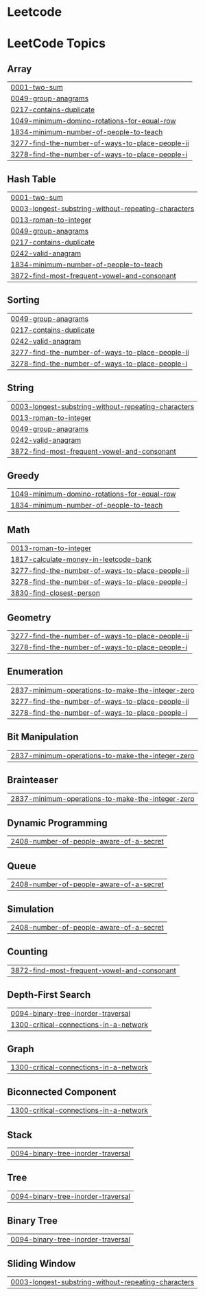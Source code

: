 # Leetcode
<!---LeetCode Topics Start-->
# LeetCode Topics
## Array
|  |
| ------- |
| [0001-two-sum](https://github.com/keerthana054/Leetcode/tree/master/0001-two-sum) |
| [0049-group-anagrams](https://github.com/keerthana054/Leetcode/tree/master/0049-group-anagrams) |
| [0217-contains-duplicate](https://github.com/keerthana054/Leetcode/tree/master/0217-contains-duplicate) |
| [1049-minimum-domino-rotations-for-equal-row](https://github.com/keerthana054/Leetcode/tree/master/1049-minimum-domino-rotations-for-equal-row) |
| [1834-minimum-number-of-people-to-teach](https://github.com/keerthana054/Leetcode/tree/master/1834-minimum-number-of-people-to-teach) |
| [3277-find-the-number-of-ways-to-place-people-ii](https://github.com/keerthana054/Leetcode/tree/master/3277-find-the-number-of-ways-to-place-people-ii) |
| [3278-find-the-number-of-ways-to-place-people-i](https://github.com/keerthana054/Leetcode/tree/master/3278-find-the-number-of-ways-to-place-people-i) |
## Hash Table
|  |
| ------- |
| [0001-two-sum](https://github.com/keerthana054/Leetcode/tree/master/0001-two-sum) |
| [0003-longest-substring-without-repeating-characters](https://github.com/keerthana054/Leetcode/tree/master/0003-longest-substring-without-repeating-characters) |
| [0013-roman-to-integer](https://github.com/keerthana054/Leetcode/tree/master/0013-roman-to-integer) |
| [0049-group-anagrams](https://github.com/keerthana054/Leetcode/tree/master/0049-group-anagrams) |
| [0217-contains-duplicate](https://github.com/keerthana054/Leetcode/tree/master/0217-contains-duplicate) |
| [0242-valid-anagram](https://github.com/keerthana054/Leetcode/tree/master/0242-valid-anagram) |
| [1834-minimum-number-of-people-to-teach](https://github.com/keerthana054/Leetcode/tree/master/1834-minimum-number-of-people-to-teach) |
| [3872-find-most-frequent-vowel-and-consonant](https://github.com/keerthana054/Leetcode/tree/master/3872-find-most-frequent-vowel-and-consonant) |
## Sorting
|  |
| ------- |
| [0049-group-anagrams](https://github.com/keerthana054/Leetcode/tree/master/0049-group-anagrams) |
| [0217-contains-duplicate](https://github.com/keerthana054/Leetcode/tree/master/0217-contains-duplicate) |
| [0242-valid-anagram](https://github.com/keerthana054/Leetcode/tree/master/0242-valid-anagram) |
| [3277-find-the-number-of-ways-to-place-people-ii](https://github.com/keerthana054/Leetcode/tree/master/3277-find-the-number-of-ways-to-place-people-ii) |
| [3278-find-the-number-of-ways-to-place-people-i](https://github.com/keerthana054/Leetcode/tree/master/3278-find-the-number-of-ways-to-place-people-i) |
## String
|  |
| ------- |
| [0003-longest-substring-without-repeating-characters](https://github.com/keerthana054/Leetcode/tree/master/0003-longest-substring-without-repeating-characters) |
| [0013-roman-to-integer](https://github.com/keerthana054/Leetcode/tree/master/0013-roman-to-integer) |
| [0049-group-anagrams](https://github.com/keerthana054/Leetcode/tree/master/0049-group-anagrams) |
| [0242-valid-anagram](https://github.com/keerthana054/Leetcode/tree/master/0242-valid-anagram) |
| [3872-find-most-frequent-vowel-and-consonant](https://github.com/keerthana054/Leetcode/tree/master/3872-find-most-frequent-vowel-and-consonant) |
## Greedy
|  |
| ------- |
| [1049-minimum-domino-rotations-for-equal-row](https://github.com/keerthana054/Leetcode/tree/master/1049-minimum-domino-rotations-for-equal-row) |
| [1834-minimum-number-of-people-to-teach](https://github.com/keerthana054/Leetcode/tree/master/1834-minimum-number-of-people-to-teach) |
## Math
|  |
| ------- |
| [0013-roman-to-integer](https://github.com/keerthana054/Leetcode/tree/master/0013-roman-to-integer) |
| [1817-calculate-money-in-leetcode-bank](https://github.com/keerthana054/Leetcode/tree/master/1817-calculate-money-in-leetcode-bank) |
| [3277-find-the-number-of-ways-to-place-people-ii](https://github.com/keerthana054/Leetcode/tree/master/3277-find-the-number-of-ways-to-place-people-ii) |
| [3278-find-the-number-of-ways-to-place-people-i](https://github.com/keerthana054/Leetcode/tree/master/3278-find-the-number-of-ways-to-place-people-i) |
| [3830-find-closest-person](https://github.com/keerthana054/Leetcode/tree/master/3830-find-closest-person) |
## Geometry
|  |
| ------- |
| [3277-find-the-number-of-ways-to-place-people-ii](https://github.com/keerthana054/Leetcode/tree/master/3277-find-the-number-of-ways-to-place-people-ii) |
| [3278-find-the-number-of-ways-to-place-people-i](https://github.com/keerthana054/Leetcode/tree/master/3278-find-the-number-of-ways-to-place-people-i) |
## Enumeration
|  |
| ------- |
| [2837-minimum-operations-to-make-the-integer-zero](https://github.com/keerthana054/Leetcode/tree/master/2837-minimum-operations-to-make-the-integer-zero) |
| [3277-find-the-number-of-ways-to-place-people-ii](https://github.com/keerthana054/Leetcode/tree/master/3277-find-the-number-of-ways-to-place-people-ii) |
| [3278-find-the-number-of-ways-to-place-people-i](https://github.com/keerthana054/Leetcode/tree/master/3278-find-the-number-of-ways-to-place-people-i) |
## Bit Manipulation
|  |
| ------- |
| [2837-minimum-operations-to-make-the-integer-zero](https://github.com/keerthana054/Leetcode/tree/master/2837-minimum-operations-to-make-the-integer-zero) |
## Brainteaser
|  |
| ------- |
| [2837-minimum-operations-to-make-the-integer-zero](https://github.com/keerthana054/Leetcode/tree/master/2837-minimum-operations-to-make-the-integer-zero) |
## Dynamic Programming
|  |
| ------- |
| [2408-number-of-people-aware-of-a-secret](https://github.com/keerthana054/Leetcode/tree/master/2408-number-of-people-aware-of-a-secret) |
## Queue
|  |
| ------- |
| [2408-number-of-people-aware-of-a-secret](https://github.com/keerthana054/Leetcode/tree/master/2408-number-of-people-aware-of-a-secret) |
## Simulation
|  |
| ------- |
| [2408-number-of-people-aware-of-a-secret](https://github.com/keerthana054/Leetcode/tree/master/2408-number-of-people-aware-of-a-secret) |
## Counting
|  |
| ------- |
| [3872-find-most-frequent-vowel-and-consonant](https://github.com/keerthana054/Leetcode/tree/master/3872-find-most-frequent-vowel-and-consonant) |
## Depth-First Search
|  |
| ------- |
| [0094-binary-tree-inorder-traversal](https://github.com/keerthana054/Leetcode/tree/master/0094-binary-tree-inorder-traversal) |
| [1300-critical-connections-in-a-network](https://github.com/keerthana054/Leetcode/tree/master/1300-critical-connections-in-a-network) |
## Graph
|  |
| ------- |
| [1300-critical-connections-in-a-network](https://github.com/keerthana054/Leetcode/tree/master/1300-critical-connections-in-a-network) |
## Biconnected Component
|  |
| ------- |
| [1300-critical-connections-in-a-network](https://github.com/keerthana054/Leetcode/tree/master/1300-critical-connections-in-a-network) |
## Stack
|  |
| ------- |
| [0094-binary-tree-inorder-traversal](https://github.com/keerthana054/Leetcode/tree/master/0094-binary-tree-inorder-traversal) |
## Tree
|  |
| ------- |
| [0094-binary-tree-inorder-traversal](https://github.com/keerthana054/Leetcode/tree/master/0094-binary-tree-inorder-traversal) |
## Binary Tree
|  |
| ------- |
| [0094-binary-tree-inorder-traversal](https://github.com/keerthana054/Leetcode/tree/master/0094-binary-tree-inorder-traversal) |
## Sliding Window
|  |
| ------- |
| [0003-longest-substring-without-repeating-characters](https://github.com/keerthana054/Leetcode/tree/master/0003-longest-substring-without-repeating-characters) |
<!---LeetCode Topics End-->